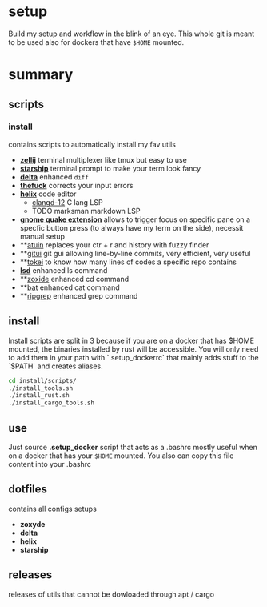 # setup
Build my setup and workflow in the blink of an eye.
This whole git is meant to be used also for dockers that have `$HOME` mounted.

# summary
## scripts 
### install
contains scripts to automatically install my fav utils
 - **[zellij](https://github.com/zellij-org/zellij/)** terminal multiplexer like tmux but easy to use
 - **[starship](starship.rs/)** terminal prompt to make your term look fancy
 - **[delta](https://github.com/dandavison/delta/)** enhanced `diff`
 - **[thefuck](https://github.com/nvbn/thefuck)** corrects your input errors
 - **[helix](https://github.com/helix-editor/)** code editor
     - [clangd-12](https://github.com/clangd/clangd) C lang LSP
     - TODO marksman markdown LSP
 - **[gnome quake extension](https://extensions.gnome.org/extension/1411/quake-mode/)** allows to trigger focus on specific pane on a specfic button press (to always have my term on the side), necessit manual setup
 - **[atuin](https://github.com/ellie/atuin) replaces your ctr + r and history with fuzzy finder
 - **[gitui](https://github.com/extrawurst/gitui) git gui allowing line-by-line commits, very efficient, very useful
 - **[tokei](https://github.com/XAMPPRocky/tokei) to know how many lines of codes a specific repo contains
 - **[lsd](https://github.com/Peltoche/lsd)** enhanced ls command
 - **[zoxide](https://github.com/ajeetdsouza/zoxide) enhanced cd command
 - **[bat](https://github.com/sharkdp/bat) enhanced cat command
 - **[ripgrep](https://github.com/BurntSushi/ripgrep) enhanced grep command

## install
Install scripts are split in 3 because if you are on a docker that has $HOME mounted, the binaries installed by rust will be accessible.
You will only need to add them in your path with `.setup_dockerrc` that mainly adds stuff to the `$PATH` and creates aliases.

```bash
cd install/scripts/
./install_tools.sh
./install_rust.sh
./install_cargo_tools.sh
```

## use
Just source **.setup_docker** script that acts as a .bashrc mostly useful when on a docker that has your `$HOME` mounted.
You also can copy this file content into your .bashrc

## dotfiles
contains all configs setups
 - **zoxyde**
 - **delta**
 - **helix**
 - **starship**

## releases
releases of utils that cannot be dowloaded through apt / cargo
